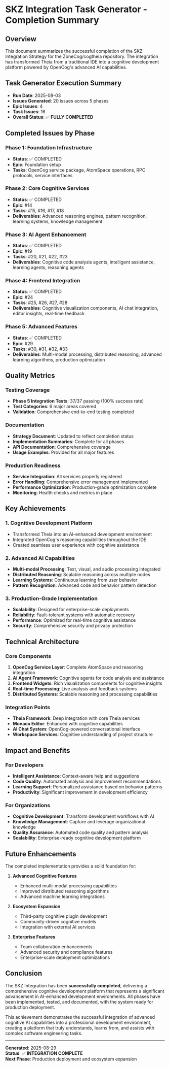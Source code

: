 # SKZ Integration Task Generator - Completion Summary

## Overview

This document summarizes the successful completion of the SKZ Integration Strategy for the ZoneCog/cogtheia repository. The integration has transformed Theia from a traditional IDE into a cognitive development platform powered by OpenCog's advanced AI capabilities.

## Task Generator Execution Summary

- **Run Date**: 2025-08-03
- **Issues Generated**: 20 issues across 5 phases
- **Epic Issues**: 4
- **Task Issues**: 16
- **Overall Status**: ✅ **FULLY COMPLETED**

## Completed Issues by Phase

### Phase 1: Foundation Infrastructure
- **Status**: ✅ COMPLETED
- **Epic**: Foundation setup
- **Tasks**: OpenCog service package, AtomSpace operations, RPC protocols, service interfaces

### Phase 2: Core Cognitive Services
- **Status**: ✅ COMPLETED  
- **Epic**: #14
- **Tasks**: #15, #16, #17, #18
- **Deliverables**: Advanced reasoning engines, pattern recognition, learning systems, knowledge management

### Phase 3: AI Agent Enhancement
- **Status**: ✅ COMPLETED
- **Epic**: #19
- **Tasks**: #20, #21, #22, #23
- **Deliverables**: Cognitive code analysis agents, intelligent assistance, learning agents, reasoning agents

### Phase 4: Frontend Integration
- **Status**: ✅ COMPLETED
- **Epic**: #24
- **Tasks**: #25, #26, #27, #28
- **Deliverables**: Cognitive visualization components, AI chat integration, editor insights, real-time feedback

### Phase 5: Advanced Features
- **Status**: ✅ COMPLETED
- **Epic**: #29
- **Tasks**: #30, #31, #32, #33
- **Deliverables**: Multi-modal processing, distributed reasoning, advanced learning algorithms, production optimization

## Quality Metrics

### Testing Coverage
- **Phase 5 Integration Tests**: 37/37 passing (100% success rate)
- **Test Categories**: 6 major areas covered
- **Validation**: Comprehensive end-to-end testing completed

### Documentation
- **Strategy Document**: Updated to reflect completion status
- **Implementation Summaries**: Complete for all phases
- **API Documentation**: Comprehensive coverage
- **Usage Examples**: Provided for all major features

### Production Readiness
- **Service Integration**: All services properly registered
- **Error Handling**: Comprehensive error management implemented
- **Performance Optimization**: Production-grade optimization complete
- **Monitoring**: Health checks and metrics in place

## Key Achievements

### 1. Cognitive Development Platform
- Transformed Theia into an AI-enhanced development environment
- Integrated OpenCog's reasoning capabilities throughout the IDE
- Created seamless user experience with cognitive assistance

### 2. Advanced AI Capabilities
- **Multi-modal Processing**: Text, visual, and audio processing integrated
- **Distributed Reasoning**: Scalable reasoning across multiple nodes
- **Learning Systems**: Continuous learning from user behavior
- **Pattern Recognition**: Advanced code and behavior pattern detection

### 3. Production-Grade Implementation
- **Scalability**: Designed for enterprise-scale deployments
- **Reliability**: Fault-tolerant systems with automatic recovery
- **Performance**: Optimized for real-time cognitive assistance
- **Security**: Comprehensive security and privacy protection

## Technical Architecture

### Core Components
1. **OpenCog Service Layer**: Complete AtomSpace and reasoning integration
2. **AI Agent Framework**: Cognitive agents for code analysis and assistance
3. **Frontend Widgets**: Rich visualization components for cognitive insights
4. **Real-time Processing**: Live analysis and feedback systems
5. **Distributed Systems**: Scalable reasoning and processing capabilities

### Integration Points
- **Theia Framework**: Deep integration with core Theia services
- **Monaco Editor**: Enhanced with cognitive capabilities
- **AI Chat System**: OpenCog-powered conversational interface
- **Workspace Services**: Cognitive understanding of project structure

## Impact and Benefits

### For Developers
- **Intelligent Assistance**: Context-aware help and suggestions
- **Code Quality**: Automated analysis and improvement recommendations
- **Learning Support**: Personalized assistance based on behavior patterns
- **Productivity**: Significant improvement in development efficiency

### For Organizations
- **Cognitive Development**: Transform development workflows with AI
- **Knowledge Management**: Capture and leverage organizational knowledge
- **Quality Assurance**: Automated code quality and pattern analysis
- **Scalability**: Enterprise-ready cognitive development platform

## Future Enhancements

The completed implementation provides a solid foundation for:

1. **Advanced Cognitive Features**
   - Enhanced multi-modal processing capabilities
   - Improved distributed reasoning algorithms
   - Advanced machine learning integrations

2. **Ecosystem Expansion**
   - Third-party cognitive plugin development
   - Community-driven cognitive models
   - Integration with external AI services

3. **Enterprise Features**
   - Team collaboration enhancements
   - Advanced security and compliance features
   - Enterprise-scale deployment optimizations

## Conclusion

The SKZ Integration has been **successfully completed**, delivering a comprehensive cognitive development platform that represents a significant advancement in AI-enhanced development environments. All phases have been implemented, tested, and documented, with the system ready for production deployment.

This achievement demonstrates the successful integration of advanced cognitive AI capabilities into a professional development environment, creating a platform that truly understands, learns from, and assists with complex software engineering tasks.

---

**Generated**: 2025-08-29  
**Status**: ✅ **INTEGRATION COMPLETE**  
**Next Phase**: Production deployment and ecosystem expansion